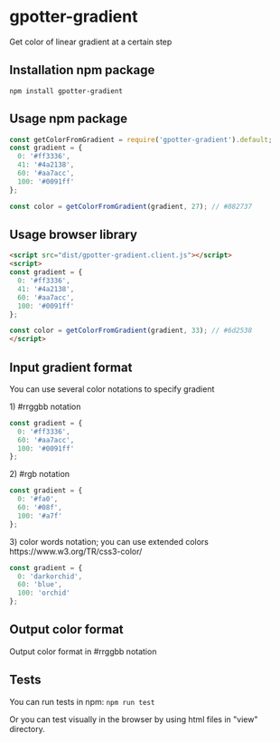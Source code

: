 # gpotter-gradient

Get color of linear gradient at a certain step

## Installation npm package
````npm install gpotter-gradient````

## Usage npm package
````js
const getColorFromGradient = require('gpotter-gradient').default;
const gradient = {
  0: '#ff3336',
  41: '#4a2138',
  60: '#aa7acc',
  100: '#0091ff'
};

const color = getColorFromGradient(gradient, 27); // #882737
`````

## Usage browser library
````html
<script src="dist/gpotter-gradient.client.js"></script>
<script>
const gradient = {
  0: '#ff3336',
  41: '#4a2138',
  60: '#aa7acc',
  100: '#0091ff'
};

const color = getColorFromGradient(gradient, 33); // #6d2538
</script>
`````

## Input gradient format
You can use several color notations to specify gradient

<!-- language: lang-none -->1) #rrggbb notation
````js
const gradient = {
  0: '#ff3336',
  60: '#aa7acc',
  100: '#0091ff'
};
`````

<!-- language: lang-none -->2) #rgb notation
````js
const gradient = {
  0: '#fa0',
  60: '#08f',
  100: '#a7f'
};
`````

<!-- language: lang-none -->3) color words notation; you can use extended colors https://www.w3.org/TR/css3-color/
````js
const gradient = {
  0: 'darkorchid',
  60: 'blue',
  100: 'orchid'
};
`````

## Output color format
Output color format in #rrggbb notation

## Tests
You can run tests in npm:
````npm run test````

Or you can test visually in the browser by using html files in "view" directory.
